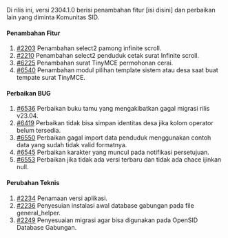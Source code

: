 Di rilis ini, versi 2304.1.0 berisi penambahan fitur [isi disini] dan perbaikan lain yang diminta Komunitas SID.

#### Penambahan Fitur

1. [#2203](https://github.com/OpenSID/premium/issues/2203) Penambahan select2 pamong infinite scroll.
2. [#2210](https://github.com/OpenSID/premium/issues/2210) Penambahan select2 penduduk cetak surat Infinite scroll.
3. [#6225](https://github.com/OpenSID/OpenSID/issues/6225) Penambahan surat TinyMCE permohonan cerai.
4. [#6540](https://github.com/OpenSID/OpenSID/issues/6540) Penambahan modul pilihan template sistem atau desa saat buat tempate surat TinyMCE.

#### Perbaikan BUG

1. [#6536](https://github.com/OpenSID/OpenSID/issues/6536) Perbaikan buku tamu yang mengakibatkan gagal migrasi rilis v23.04.
2. [#6419](https://github.com/OpenSID/OpenSID/issues/6419) Perbaikan tidak bisa simpan identitas desa jika kolom operator belum tersedia.
3. [#6550](https://github.com/OpenSID/OpenSID/issues/6550) Perbaikan gagal import data penduduk menggunakan contoh data yang sudah tidak valid formatnya.
4. [#6545](https://github.com/OpenSID/OpenSID/issues/6545) Perbaikan karakter yang muncul pada notifikasi persetujuan.
5. [#6553](https://github.com/OpenSID/OpenSID/issues/6553) Perbaikan jika tidak ada versi terbaru dan tidak ada chace ijinkan null.

#### Perubahan Teknis

1. [#2234](https://github.com/OpenSID/premium/issues/2234) Penamaan versi aplikasi.
2. [#2236](https://github.com/OpenSID/premium/issues/2236) Penyesuian instalasi awal database gabungan pada file general_helper.
3. [#2249](https://github.com/OpenSID/premium/issues/2249) Penyesuaian migrasi agar bisa digunakan pada OpenSID Database Gabungan.
